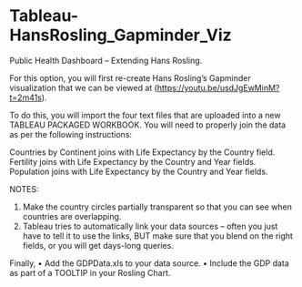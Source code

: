 # Tableau-HansRosling_Gapminder_Viz
Public Health Dashboard – Extending Hans Rosling.

For this option, you will first re-create Hans Rosling’s Gapminder visualization that we can be viewed at (https://youtu.be/usdJgEwMinM?t=2m41s).

To do this, you will import the four text files that are uploaded into a new TABLEAU PACKAGED WORKBOOK. You will need to properly join the data as per the following instructions:

Countries by Continent joins with Life Expectancy by the Country field.
Fertility joins with Life Expectancy by the Country and Year fields.
Population joins with Life Expectancy by the Country and Year fields.

NOTES:
1.	Make the country circles partially transparent so that you can see when countries are overlapping.
2.	Tableau tries to automatically link your data sources – often you just have to tell it to use the links, BUT make sure that you blend on the right fields, or you will get days-long queries.

Finally,
•	Add the GDPData.xls to your data source.
•	Include the GDP data as part of a TOOLTIP in your Rosling Chart.
